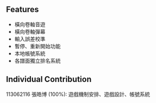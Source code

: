 ## Features
- 橫向卷軸音遊
- 橫向卷軸彈幕
- 輸入誤差校準
- 暫停、重新開始功能
- 本地帳號系統
- 各譜面獨立排名系統
## Individual Contribution
113062116 張皓博 (100%): 遊戲機制安排、遊戲設計、帳號系統
